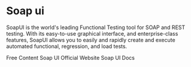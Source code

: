 # Soap ui

SoapUI is the world's leading Functional Testing tool for SOAP and REST testing. With its easy-to-use graphical interface, and enterprise-class features, SoapUI allows you to easily and rapidly create and execute automated functional, regression, and load tests.

<ResourceGroupTitle>Free Content</ResourceGroupTitle>
<BadgeLink colorScheme='yellow' badgeText='Official Website' href='https://www.soapui.org/'>Soap UI Official Website</BadgeLink>
<BadgeLink colorScheme='yellow' badgeText='Official Docs' href='https://www.soapui.org/getting-started/'>Soap UI Docs</BadgeLink>
